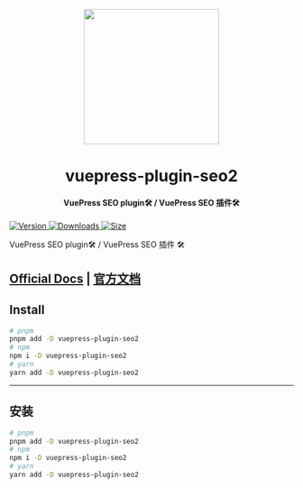 <!-- markdownlint-disable -->
<p align="center">
  <img width="240" src="https://plugin-seo2.vuejs.vuepress/logo.svg" style="text-align: center;">
</p>
<h1 align="center">vuepress-plugin-seo2</h1>
<h4 align="center">VuePress SEO plugin🛠 / VuePress SEO 插件🛠</h4>

[![Version](https://img.shields.io/npm/v/vuepress-plugin-seo2.svg?style=flat-square&logo=npm) ![Downloads](https://img.shields.io/npm/dm/vuepress-plugin-seo2.svg?style=flat-square&logo=npm) ![Size](https://img.shields.io/bundlephobia/min/vuepress-plugin-seo2?style=flat-square&logo=npm)](https://www.npmjs.com/package/vuepress-plugin-seo2)

<!-- markdownlint-restore -->

VuePress SEO plugin🛠 / VuePress SEO 插件 🛠

## [Official Docs](https://plugin-seo2.vuejs.vuepress/) | [官方文档](https://plugin-seo2.vuejs.vuepress/zh/)

## Install

```bash
# pnpm
pnpm add -D vuepress-plugin-seo2
# npm
npm i -D vuepress-plugin-seo2
# yarn
yarn add -D vuepress-plugin-seo2
```

---

## 安装

```bash
# pnpm
pnpm add -D vuepress-plugin-seo2
# npm
npm i -D vuepress-plugin-seo2
# yarn
yarn add -D vuepress-plugin-seo2
```
